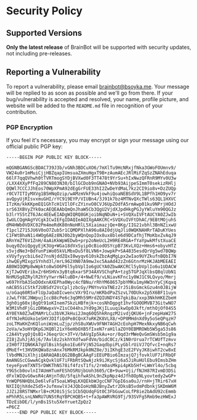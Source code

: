 # Security Policy

## Supported Versions

**Only the latest release** of BrainBot will be supported with security
updates, not including pre-releases.

## Reporting a Vulnerability

To report a vulnerability, please email brainbot@bsoyka.me. Your message will
be replied to as soon as possible and we'll go from there. If your
bug/vulnerability is accepted and resolved, your name, profile picture, and
website will be added to the `README.md` file in recognition of your
contribution.

### PGP Encryption

If you feel it's necessary, you may encrypt or sign your message using our
official public PGP key:

```
-----BEGIN PGP PUBLIC KEY BLOCK-----

mQGNBGANGScBDAC739J3b/vGNh3BDCuXO6/7mXlTu9HcNRxjfNka3GWoFOUmnv9/
VW24u0r1mMuiCjjHBZqapIUmsuaZXmuHgxT9B+zAumAEcJRlMiFZqSzZNAhEduqa
66lF7qqQVhwh0tTVRTmogSYDjBVXwd0F3TT478t9YrSu+hIxNwzQFRnR9MYv0U3w
/LXX4XXyPfFq289CN803N30/bIlGCDob9nGNAO+NVb93AijpeSImmT0sekizRHlj
QQWl7CCCJJhEos70WpXPmA92dEgGrFUE33hI2ZwDeYdMaL7kz2CI9io8v+DzZUQp
r0CV7ITIyMXVg1B5HNqOzip/wAMzmVkF9u4jowhiQoaNEBSdV9L1BPfh1HO9yv7r
avQpyUjRIsvxmuGHI/rYC919EYP/VIUBn4/3J91k7bz4MTNvQXcTWls63QL1HXVC
ITzKm/kkKKpmEQ1GhTcH1VIlOFcZYinvO8CVJ6UpZOdfA5rmAwp01ku9NPrjHOdJ
srS63XBVyZYk0acAEQEAAbQmQnJhaW5Cb3QgU2VjdXJpdHkgPGJyYWluYm90QGJz
b3lrYS5tZT6JAc4EEwEIADgWIQRQ8GKjoibNqNDuN+i+SVQXuIVFtAUCYA0ZJwIb
IwULCQgHAgYVCgkICwIEFgIDAQIeAQIXgAAKCRC+SVQXuIVFtDhAC/9EBtMOjuhS
dM4HWb0VDXC02Pm4meRdK80nNoHRlL5XiaimazjQe+8Kg/IIG21vbhl3BnNZixwU
f1pclZ715JU6V0oO7Zub5r1CQMDPXlhA96u8AI0djUqJli0WQKNAHRrTADuKYUes
C1FWtBhaN1i4WOg6AEz8NJ0b2byWQnQopIOx8ux8ble6d9DCafhjTMoKbxZvAqJ9
ARnYmZT6V1ZnH/4aAiKkWpWEDwb+prp2oNeUcL2H9RE4RGA+fYaYpwkMfstXuaCE
buqy0ZoiQpgyEjK3Ug+WGa18dVxSyipOcBiodOSYcpB73KvLXQz+Hms6+obyvHTZ
s5vjdNe3+BdYunPiWo05kVLMbxDu5f8LVN6+JowpkP+SA4835esdQrVg5wd7BQWp
xVUyfyycbiL6e27nsNjddZQxI0wyqv610skZbzAqMgLpx2wIao9UYZkufnBQbI7N
ihwQEyMIxgzSYnhd3l/mrL962XN07A9mwJxc5AaAd42zZn6GtnrMzHKJAbMEEAEI
AB0WIQQMp8wWpkto8wSO6P6l5ybVplIo6gUCYA0ZbwAKCRCl5ybVplIo6u1UDACW
XjTJwOVEribxZr6HSHVx3yBtq6xarSP34AXVSChqPA+tzg5TGPJqXlbsQ8qlUbN1
NnMUSg8ZRylR2hYyYwrrN4luBD+/4+NwEf9/vLNiavKFnc1y0WJ1C9LQvyo/Mmrj
w697hYbA3SoDOdxnAXEPha0Wyc4cfBNu/rRhYM68657pbYMKu1myHW3nYyCjKqxq
nACB5SiCStkf2UBSdY2VcCpljzbcGy/PNYnvVaTNEz2rJ5iBsGmckGzu4n0JBijW
u/oGaq60R5xFlUpJaQaDIcwencVXr9Iru/mKRbdPaZSzvL70DUkx2p5X6BF11uyn
zJwLfY8CJNWpujIccB8cPe6c3qOMh59MrdZQIUNDY4S7gkiBa/xxp3NkhHKEZbeH
3gh0ig60xj8gQt91oKInem7SkzLHBfmjk+cosNhDgpgt1hvfGOOOMVB73GitwNO7
W3M1VhdFjGizDRWwpxV+Z1sCO44hsJYd9gJKjILuuqikwOp0Jkft/mthOjOf04S5
AY0EYA0ZJwEMAMrLCu3bVKJkHui2Jmq60Q5hkRngzM2ivdjQKU6+jnFzepHaW27S
4fYNJeRGUko1eSHYJDIfiQdPe8CQnX7oRKZK8VLX8/+DP0MHdnXd9y5oSeQPqzH7
zoLTMaKHZnKQluniWzmLuZjp/zhS8uXWUv9FNH7AGH2cEohpH7MexNkxyNB6qCwh
2oVa/w3oHYQKpGJKQBl21xY6eHbOXB5fIxeN7raH1laZOY0EBMROWb5W5ga53s86
c2A4VtygOjQsB1+J6eqrUc+3T+V/bAVgIp5kAu+or/0qd3rMWeQvGmSWsb5m1g9a
ZI8jZuhJjASj6/7Avl8z2skhYXdfwaFdVm/bidC0Cz/k1N0rUrua7rTCWUfTzmvv
zIH0f7IQN6KA7gUlBsihSgko1Eu6FVjN52GaqdbpiPLyGblrUiVJ7QfvcI+nqRs7
dMoEf+t3HVDKQWa8znAnx76MkRMJkpk0NZ8e/3iIKhgE3zE2FVyJK8iwhT2cw8xE
lVbdMNJiXlhjiQARAQABiQG2BBgBCAAgFiEEUPBio6ImzajQ7jfovklUF7iFRbQF
AmANGScCGwwACgkQvklUF7iFRbRtSQwAjzk9iJKycSj6a5JiRuHUlEbu9ImsbZHm
teyeFpvmTXNT5rDWKThNS78if4fzsT1fs/2rm0asMkpi4pKb5Hf+LWmYl4o/5cbq
Y9G5cb0ovlnI7AUmHTumFEShOSRUjbUoh3605/CB+9uw+Uji/fNJH87RIvmD3DSi
dFxlWIQvG6wsR4cAHjnTdU/5fqihfwAShL9nZkpNpz4dJfh8OpNLyovtedy2wGP+
YnWQP6NHQbLDe6lvFaT5oaLW9qLKXQEkbWJgcCNF7GpI6sa0uJ/rnH+jTRir67xH
NXIIQjhXdeZSd5+JufmxwlVJ4JQbIoHzNBJBnyZwtr2DksB5vdmPdbnkjSKDmW6M
JJZi28RSTNMxrlB+cMJ0i5jSc1Cb5QUdqFGt0C3FbGuwCoLfP8ie2bAdU92cEmmb
mPhhR5LsnLNWRU7UN5tRqYBPCHQB5+t+fa3pAWRVRG9Tj/93SVFg5Rmb9ezHWExJ
TDzEibDE/l/ynBs1Stu5XeYruetZpQz2
=P6CZ
-----END PGP PUBLIC KEY BLOCK-----
```
